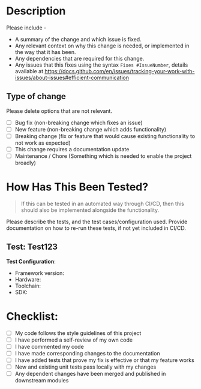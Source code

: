 # Description

Please include - 
* A summary of the change and which issue is fixed. 
* Any relevant context on why this change is needed, or implemented in the way that it has been. 
* Any dependencies that are required for this change.
* Any issues that this fixes using the syntax ``Fixes #IssueNumber``, details available at https://docs.github.com/en/issues/tracking-your-work-with-issues/about-issues#efficient-communication

## Type of change

Please delete options that are not relevant.

- [ ] Bug fix (non-breaking change which fixes an issue)
- [ ] New feature (non-breaking change which adds functionality)
- [ ] Breaking change (fix or feature that would cause existing functionality to not work as expected)
- [ ] This change requires a documentation update
- [ ] Maintenance / Chore (Something which is needed to enable the project broadly)

# How Has This Been Tested?

> If this can be tested in an automated way through CI/CD, then this should also be implemented alongside the functionality.

Please describe the tests, and the test cases/configuration used. Provide documentation on how to re-run these tests, if not yet included in CI/CD.

## Test: Test123

**Test Configuration**:
* Framework version:
* Hardware:
* Toolchain:
* SDK:

# Checklist:

- [ ] My code follows the style guidelines of this project
- [ ] I have performed a self-review of my own code
- [ ] I have commented my code
- [ ] I have made corresponding changes to the documentation
- [ ] I have added tests that prove my fix is effective or that my feature works
- [ ] New and existing unit tests pass locally with my changes
- [ ] Any dependent changes have been merged and published in downstream modules
